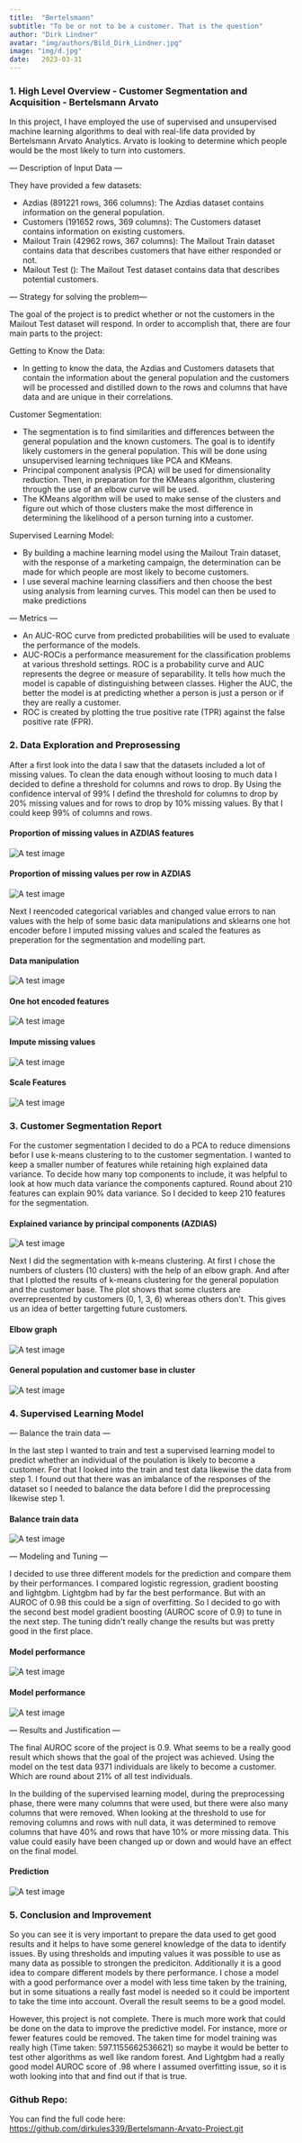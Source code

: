 ```yaml
---
title:  "Bertelsmann"
subtitle: "To be or not to be a customer. That is the question"
author: "Dirk Lindner"
avatar: "img/authors/Bild_Dirk_Lindner.jpg"
image: "img/d.jpg"
date:   2023-03-31
---
```


### 1. High Level Overview - Customer Segmentation and Acquisition - Bertelsmann Arvato
In this project, I have employed the use of supervised and unsupervised machine learning algorithms to deal with real-life data provided by Bertelsmann Arvato Analytics. Arvato is looking to determine which people would be the most likely to turn into customers. 

— Description of Input Data —

They have provided a few datasets:
 - Azdias (891221 rows, 366 columns): The Azdias dataset contains information on the general population.
 - Customers (191652 rows, 369 columns): The Customers dataset contains information on existing customers.
 - Mailout Train (42962 rows, 367 columns): The Mailout Train dataset contains data that describes customers that have either responded or not.
 - Mailout Test (): The Mailout Test dataset contains data that describes potential customers.

— Strategy for solving the problem—

The goal of the project is to predict whether or not the customers in the Mailout Test dataset will respond. In order to accomplish that, there are four main parts to the project:

Getting to Know the Data:
 - In getting to know the data, the Azdias and Customers datasets that contain the information about the general population and the customers will be processed and distilled down to the rows and columns that have data and are unique in their correlations.

Customer Segmentation:
 - The segmentation is to find similarities and differences between the general population and the known customers. The goal is to identify likely customers in the general population. This will be done using unsupervised learning techniques like PCA and KMeans.
 - Principal component analysis (PCA) will be used for dimensionality reduction. Then, in preparation for the KMeans algorithm, clustering through the use of an elbow curve will be used.
 - The KMeans algorithm will be used to make sense of the clusters and figure out which of those clusters make the most difference in determining the likelihood of a person turning into a customer.

Supervised Learning Model:
 - By building a machine learning model using the Mailout Train dataset, with the response of a marketing campaign, the determination can be made for which people are most likely to become customers.
 - I use several machine learning classifiers and then choose the best using analysis from learning curves. This model can then be used to make predictions

— Metrics —

 - An AUC-ROC curve from predicted probabilities will be used to evaluate the performance of the models.
 - AUC-ROCis a performance measurement for the classification problems at various threshold settings. ROC is a probability curve and AUC represents the degree or measure of separability. It tells how much the model is capable of distinguishing between classes. Higher the AUC, the better the model is at predicting whether a person is just a person or if they are really a customer.
 - ROC is created by plotting the true positive rate (TPR) against the false positive rate (FPR).

### 2. Data Exploration and Preprosessing
After a first look into the data I saw that the datasets included a lot of missing values. To clean the data enough without loosing to much data I decided to define a threshold for columns and rows to drop. By Using the confidence interval of 99% I defind the threshold for columns to drop by 20% missing values and for rows to drop by 10% missing values. By that I could keep 99% of columns and rows.

#### Proportion of missing values in AZDIAS features
![A test image](img/B1.png)

#### Proportion of missing values per row in AZDIAS
![A test image](img/B2.png)


Next I reencoded categorical variables and changed value errors to nan values with the help of some basic data manipulations and sklearns one hot encoder before I imputed missing values and scaled the features as preperation for the segmentation and modelling part.

#### Data manipulation 
![A test image](img/B3.png)

#### One hot encoded features
![A test image](img/B4.png)

#### Impute missing values
![A test image](img/B6.png)

#### Scale Features
![A test image](img/B7.png)


### 3. Customer Segmentation Report

For the customer segmentation I decided to do a PCA to reduce dimensions befor I use k-means clustering to to the customer segmentation. I wanted to keep a smaller number of features while retaining high explained data variance. To decide how many top components to include, it was helpful to look at how much data variance the components captured. Round about 210 features can explain 90% data variance. So I decided to keep 210 features for the segmentation.
 
#### Explained variance by principal components (AZDIAS)
![A test image](img/B8.png)

Next I did the segmentation with k-means clustering. At first I chose the numbers of clusters (10 clusters) with the help of an elbow graph. And after that I plotted the results of k-means clustering for the general population and the customer base. The plot shows that some clusters are overrepresented by customers (0, 1, 3, 6) whereas others don't. This gives us an idea of better targetting future customers.

#### Elbow graph
![A test image](img/B9.png)

#### General population and customer base in cluster
![A test image](img/B10.png)


### 4. Supervised Learning Model

— Balance the train data —

In the last step I wanted to train and test a supervised learning model to predict whether an individual of the poulation is likely to become a customer. For that I looked into the train and test data likewise the data from step 1. I found out that there was an imbalance of the responses of the dataset so I needed to balance the data before I did the preprocessing likewise step 1. 

#### Balance train data
![A test image](img/B11.png)

— Modeling and Tuning —

I decided to use three different models for the prediction and compare them by their performances. I compared logistic regression, gradient boosting and lightgbm. Lightgbm had by far the best performance. But with an AUROC of 0.98 this could be a sign of overfitting. So I decided to go with the second best model gradient boosting (AUROC score of 0.9) to tune in the next step. The tuning didn't really change the results but was pretty good in the first place.

#### Model performance
![A test image](img/B12.png)

#### Model performance
![A test image](img/B14.png)

— Results and Justification —

The final AUROC score of the project is 0.9. What seems to be a really good result which shows that the goal of the project was achieved. 
Using the model on the test data 9371 individuals are likely to become a customer. Which are round about 21% of all test individuals.

In the building of the supervised learning model, during the preprocessing phase, there were many columns that were used, but there were also many columns that were removed. When looking at the threshold to use for removing columns and rows with null data, it was determined to remove columns that have 40% and rows that have 10% or more missing data. This value could easily have been changed up or down and would have an effect on the final model.



#### Prediction
![A test image](img/B13.png)


### 5. Conclusion and Improvement

So you can see it is very important to prepare the data used to get good results and it helps to have some generel knowledge of the data to identify issues. By using thresholds and imputing values it was possible to use as many data as possible to strongen the prediciton. 
Additionally it is a good idea to compare different models by there performance. I chose a model with a good performance over a model with less time taken by the training, but in some situations a really fast model is needed so it could be importent to take the time into account.
Overall the result seems to be a good model.

However, this project is not complete. There is much more work that could be done on the data to improve the predictive model. For instance, more or fewer features could be removed. The taken time for model training was really high (Time taken: 597.1155662536621) so maybe it would be better to test other algorithms as well like random forest. And Lightgbm had a really good model AUROC score of .98 where I assumed overfitting issue, so it is woth looking into that and find out if that is true.

### Github Repo:
You can find the full code here: https://github.com/dirkules339/Bertelsmann-Arvato-Project.git
